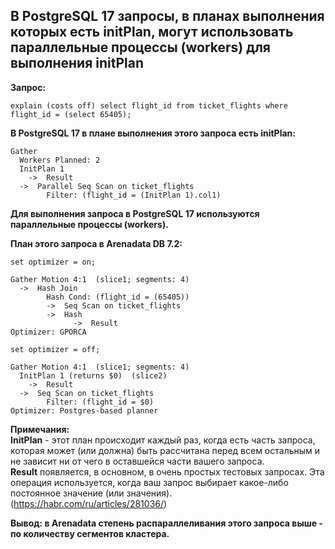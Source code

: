 ## В PostgreSQL 17 запросы, в планах выполнения которых есть initPlan, могут использовать параллельные процессы (workers) для выполнения initPlan ##
   
**Запрос:**
```
explain (costs off) select flight_id from ticket_flights where flight_id = (select 65405);
```

**В PostgreSQL 17 в плане выполнения этого запроса есть initPlan:**
```
Gather
  Workers Planned: 2
  InitPlan 1
    ->  Result
  ->  Parallel Seq Scan on ticket_flights
        Filter: (flight_id = (InitPlan 1).col1)
```
**Для выполнения запроса в PostgreSQL 17 используются параллельные процессы (workers).**
   
**План этого запроса в Arenadata DB 7.2:**
```
set optimizer = on;
```
```
Gather Motion 4:1  (slice1; segments: 4)
  ->  Hash Join
        Hash Cond: (flight_id = (65405))
        ->  Seq Scan on ticket_flights
        ->  Hash
              ->  Result
Optimizer: GPORCA
```
```
set optimizer = off;
```
```
Gather Motion 4:1  (slice1; segments: 4)
  InitPlan 1 (returns $0)  (slice2)
    ->  Result
  ->  Seq Scan on ticket_flights
        Filter: (flight_id = $0)
Optimizer: Postgres-based planner
```
**Примечания:**   
**InitPlan** - этот план происходит каждый раз, когда есть часть запроса, которая может (или должна) быть рассчитана перед всем остальным и не зависит ни от чего в оставшейся части вашего запроса.   
**Result** появляется, в основном, в очень простых тестовых запросах. Эта операция используется, когда ваш запрос выбирает какое-либо постоянное значение (или значения).   
(https://habr.com/ru/articles/281036/)   
   
**Вывод: в Arenadata степень распараллеливания этого запроса выше - по количеству сегментов кластера.**


